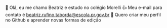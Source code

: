 👋 Olá, eu me chamo Beatriz e estudo no colégio Morelli
👍 Meu e-mail para contato é beatriz.rufino.taborda@escola.pr.gov.br
🌱 Quero criar meu perfil no Github e aprender novas formas de edição
